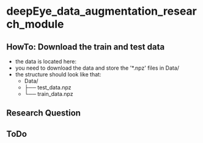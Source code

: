 # deepEye_data_augmentation_research_module

## HowTo: Download the train and test data
* the data is located here:
* you need to download the data and store the '*.npz' files in Data/
* the structure should look like that:
    * Data/
    *  ├── test_data.npz
    *  └── train_data.npz

## Research Question

## ToDo
